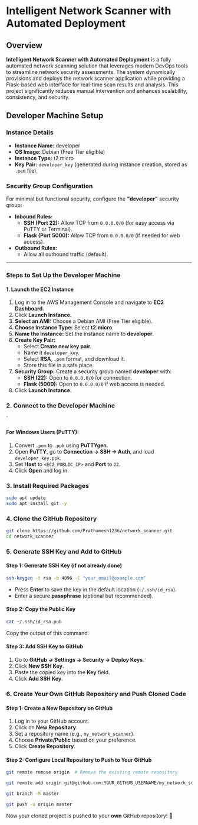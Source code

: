 # Intelligent Network Scanner with Automated Deployment

## Overview
**Intelligent Network Scanner with Automated Deployment** is a fully automated network scanning solution that leverages modern DevOps tools to streamline network security assessments. The system dynamically provisions and deploys the network scanner application while providing a Flask-based web interface for real-time scan results and analysis. This project significantly reduces manual intervention and enhances scalability, consistency, and security.

## Developer Machine Setup

### Instance Details
- **Instance Name:** developer  
- **OS Image:** Debian (Free Tier eligible)  
- **Instance Type:** t2.micro  
- **Key Pair:** `developer_key` (generated during instance creation, stored as `.pem` file)

### Security Group Configuration
For minimal but functional security, configure the **"developer"** security group:
- **Inbound Rules:**
  - **SSH (Port 22):** Allow TCP from `0.0.0.0/0` (for easy access via PuTTY or Terminal).
  - **Flask (Port 5000):** Allow TCP from `0.0.0.0/0` (if needed for web access).
- **Outbound Rules:**
  - Allow all outbound traffic (default).

---

### Steps to Set Up the Developer Machine

#### 1. Launch the EC2 Instance
1. Log in to the AWS Management Console and navigate to **EC2 Dashboard**.
2. Click **Launch Instance**.
3. **Select an AMI:** Choose a Debian AMI (Free Tier eligible).
4. **Choose Instance Type:** Select **t2.micro**.
5. **Name the Instance:** Set the instance name to **developer**.
6. **Create Key Pair:**
   - Select **Create new key pair**.
   - Name it `developer_key`.
   - Select **RSA**, `.pem` format, and download it.
   - Store this file in a safe place.
7. **Security Group:** Create a security group named **developer** with:
   - **SSH (22):** Open to `0.0.0.0/0` for connection.
   - **Flask (5000):** Open to `0.0.0.0/0` if web access is needed.
8. Click **Launch Instance**.

### 2. Connect to the Developer Machine


`

#### **For Windows Users (PuTTY):**
1. Convert `.pem` to `.ppk` using **PuTTYgen**.
2. Open **PuTTY**, go to **Connection → SSH → Auth**, and load `developer_key.ppk`.
3. Set **Host** to `<EC2_PUBLIC_IP>` and **Port** to `22`.
4. Click **Open** and log in.

### 3. Install Required Packages
```bash
sudo apt update
sudo apt install git -y
```

### 4. Clone the GitHub Repository
```bash
git clone https://github.com/Prathamesh1236/network_scanner.git
cd network_scanner
```

### 5. Generate SSH Key and Add to GitHub
#### **Step 1: Generate SSH Key (if not already done)**
```bash
ssh-keygen -t rsa -b 4096 -C "your_email@example.com"
```
- Press **Enter** to save the key in the default location (`~/.ssh/id_rsa`).
- Enter a secure **passphrase** (optional but recommended).

#### **Step 2: Copy the Public Key**
```bash
cat ~/.ssh/id_rsa.pub
```
Copy the output of this command.

#### **Step 3: Add SSH Key to GitHub**
1. Go to **GitHub → Settings → Security → Deploy Keys**.
2. Click **New SSH Key**.
3. Paste the copied key into the **Key** field.
4. Click **Add SSH Key**.

### 6. Create Your Own GitHub Repository and Push Cloned Code

#### **Step 1: Create a New Repository on GitHub**
1. Log in to your GitHub account.
2. Click on **New Repository**.
3. Set a repository name (e.g., `my_network_scanner`).
4. Choose **Private/Public** based on your preference.
5. Click **Create Repository**.

#### **Step 2: Configure Local Repository to Push to Your GitHub**
```bash
git remote remove origin  # Remove the existing remote repository
```

```bash
git remote add origin git@github.com:YOUR_GITHUB_USERNAME/my_network_scanner.git
```

```bash
git branch -M master
```

```bash
git push -u origin master
```

Now your cloned project is pushed to your **own** GitHub repository! 🎉


